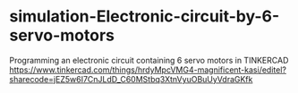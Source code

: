 # simulation-Electronic-circuit-by-6-servo-motors
Programming an electronic circuit containing 6  servo motors in TINKERCAD
https://www.tinkercad.com/things/hrdyMpcVMG4-magnificent-kasi/editel?sharecode=jEZ5w6I7CnJLdD_C60MStbq3XtnVyuOBuUyVdraGKfk
